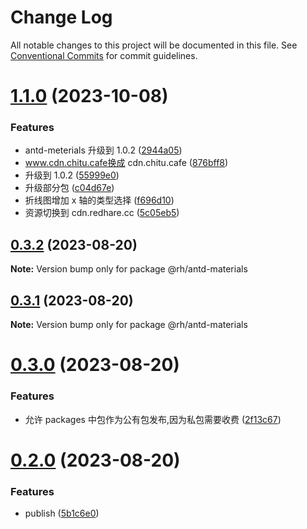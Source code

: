 # Change Log

All notable changes to this project will be documented in this file.
See [Conventional Commits](https://conventionalcommits.org) for commit guidelines.

# [1.1.0](https://gitlab.redhare.cc/redhare-dev/RH-PC-ecology/compare/@redhare/antd-materials@1.0.1...@redhare/antd-materials@1.1.0) (2023-10-08)

### Features

- antd-meterials 升级到 1.0.2 ([2944a05](https://gitlab.redhare.cc/redhare-dev/RH-PC-ecology/commit/2944a0543ccec964651b3f688f324f9e95c95955))
- www.cdn.chitu.cafe换成 cdn.chitu.cafe ([876bff8](https://gitlab.redhare.cc/redhare-dev/RH-PC-ecology/commit/876bff899092ec8a76ea5a2bddab7f4d3060c3a2))
- 升级到 1.0.2 ([55999e0](https://gitlab.redhare.cc/redhare-dev/RH-PC-ecology/commit/55999e0d5cde9d9d5b578c4aea472f80e28b59b9))
- 升级部分包 ([c04d67e](https://gitlab.redhare.cc/redhare-dev/RH-PC-ecology/commit/c04d67e37b1e8a832bea6f7a9089d7687d0bdff2))
- 折线图增加 x 轴的类型选择 ([f696d10](https://gitlab.redhare.cc/redhare-dev/RH-PC-ecology/commit/f696d1041d17e962d034dcd3ae33542212bb6d73))
- 资源切换到 cdn.redhare.cc ([5c05eb5](https://gitlab.redhare.cc/redhare-dev/RH-PC-ecology/commit/5c05eb569fd31e127b1092db29ede45be0078002))

## [0.3.2](http://112.54.161.118:3000/redhare-dev/RH-PC-ecology/compare/@rh/antd-materials@0.3.1...@rh/antd-materials@0.3.2) (2023-08-20)

**Note:** Version bump only for package @rh/antd-materials

## [0.3.1](http://112.54.161.118:3000/redhare-dev/RH-PC-ecology/compare/@rh/antd-materials@0.3.0...@rh/antd-materials@0.3.1) (2023-08-20)

**Note:** Version bump only for package @rh/antd-materials

# [0.3.0](http://112.54.161.118:3000/redhare-dev/RH-PC-ecology/compare/@rh/antd-materials@0.2.0...@rh/antd-materials@0.3.0) (2023-08-20)

### Features

- 允许 packages 中包作为公有包发布,因为私包需要收费 ([2f13c67](http://112.54.161.118:3000/redhare-dev/RH-PC-ecology/commits/2f13c673b7558eeb0688d2ddac3c5240eb96ccbf))

# [0.2.0](http://112.54.161.118:3000/redhare-dev/RH-PC-ecology/compare/@rh/antd-materials@0.1.1...@rh/antd-materials@0.2.0) (2023-08-20)

### Features

- publish ([5b1c6e0](http://112.54.161.118:3000/redhare-dev/RH-PC-ecology/commits/5b1c6e02510214eeaaa07e1188c474e15f209e0c))
